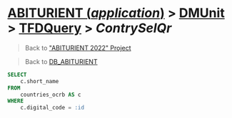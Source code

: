 # [ABITURIENT (*application*)](../../app_abiturient_2022.md) > [DMUnit](../DMUnit.md) > [TFDQuery](TDFQuery.md) > *ContrySelQr*

> Back to ["ABITURIENT 2022" Project](/README.md)

> Back to [DB_ABITURIENT](../../../db/db_abiturient_2022.md)

```sql
SELECT
    c.short_name
FROM
    countries_ocrb AS c
WHERE
    c.digital_code = :id
```